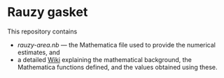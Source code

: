 # Rauzy gasket

This repository contains 

- *rauzy-area.nb* — the Mathematica file used to provide the numerical estimates, and
- a detailed [Wiki](https://github.com/sewell-math/rauzy-gasket-area/wiki) explaining the mathematical background, the Mathematica functions defined, and the values obtained using these.
